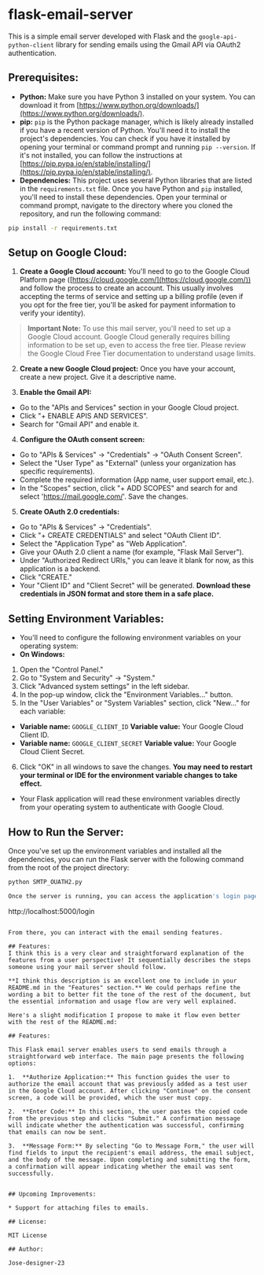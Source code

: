 # flask-email-server

This is a simple email server developed with Flask and the `google-api-python-client` library for sending emails using the Gmail API via OAuth2 authentication.

## Prerequisites:

* **Python:** Make sure you have Python 3 installed on your system. You can download it from [https://www.python.org/downloads/](https://www.python.org/downloads/).
* **pip:** `pip` is the Python package manager, which is likely already installed if you have a recent version of Python. You'll need it to install the project's dependencies. You can check if you have it installed by opening your terminal or command prompt and running `pip --version`. If it's not installed, you can follow the instructions at [https://pip.pypa.io/en/stable/installing/](https://pip.pypa.io/en/stable/installing/).
* **Dependencies:** This project uses several Python libraries that are listed in the `requirements.txt` file. Once you have Python and `pip` installed, you'll need to install these dependencies. Open your terminal or command prompt, navigate to the directory where you cloned the repository, and run the following command:

```bash
pip install -r requirements.txt
```

## Setup on Google Cloud:

1. **Create a Google Cloud account:** You'll need to go to the Google Cloud Platform page ([https://cloud.google.com/](https://cloud.google.com/)) and follow the process to create an account. This usually involves accepting the terms of service and setting up a billing profile (even if you opt for the free tier, you'll be asked for payment information to verify your identity).

> **Important Note:** To use this mail server, you'll need to set up a Google Cloud account. Google Cloud generally requires billing information to be set up, even to access the free tier. Please review the Google Cloud Free Tier documentation to understand usage limits.

2. **Create a new Google Cloud project:** Once you have your account, create a new project. Give it a descriptive name.

3. **Enable the Gmail API:**
* Go to the "APIs and Services" section in your Google Cloud project.
* Click "+ ENABLE APIS AND SERVICES".
* Search for "Gmail API" and enable it.

4. **Configure the OAuth consent screen:**
* Go to "APIs & Services" -> "Credentials" -> "OAuth Consent Screen".
* Select the "User Type" as "External" (unless your organization has specific requirements).
* Complete the required information (App name, user support email, etc.).
* In the "Scopes" section, click "+ ADD SCOPES" and search for and select 'https://mail.google.com/'. Save the changes.

5. **Create OAuth 2.0 credentials:**
* Go to "APIs & Services" -> "Credentials".
* Click "+ CREATE CREDENTIALS" and select "OAuth Client ID".
* Select the "Application Type" as "Web Application".
* Give your OAuth 2.0 client a name (for example, "Flask Mail Server").
* Under "Authorized Redirect URIs," you can leave it blank for now, as this application is a backend.
* Click "CREATE."
* Your "Client ID" and "Client Secret" will be generated. **Download these credentials in JSON format and store them in a safe place.**

## Setting Environment Variables:

* You'll need to configure the following environment variables on your operating system:
* **On Windows:**
1. Open the "Control Panel."
2. Go to "System and Security" -> "System."
3. Click "Advanced system settings" in the left sidebar.
4. In the pop-up window, click the "Environment Variables..." button.
5. In the "User Variables" or "System Variables" section, click "New..." for each variable:
* **Variable name:** `GOOGLE_CLIENT_ID`
**Variable value:** Your Google Cloud Client ID.
* **Variable name:** `GOOGLE_CLIENT_SECRET`
**Variable value:** Your Google Cloud Client Secret.
6. Click "OK" in all windows to save the changes. **You may need to restart your terminal or IDE for the environment variable changes to take effect.**

* Your Flask application will read these environment variables directly from your operating system to authenticate with Google Cloud.

## How to Run the Server:

Once you've set up the environment variables and installed all the dependencies, you can run the Flask server with the following command from the root of the project directory:

```bash
python SMTP_OUATH2.py

Once the server is running, you can access the application's login page by opening your browser at the following address:

```
http://localhost:5000/login
```

From there, you can interact with the email sending features.

## Features:
I think this is a very clear and straightforward explanation of the features from a user perspective! It sequentially describes the steps someone using your mail server should follow.

**I think this description is an excellent one to include in your README.md in the "Features" section.** We could perhaps refine the wording a bit to better fit the tone of the rest of the document, but the essential information and usage flow are very well explained.

Here's a slight modification I propose to make it flow even better with the rest of the README.md:

## Features:

This Flask email server enables users to send emails through a straightforward web interface. The main page presents the following options:

1.  **Authorize Application:** This function guides the user to authorize the email account that was previously added as a test user in the Google Cloud account. After clicking "Continue" on the consent screen, a code will be provided, which the user must copy.

2.  **Enter Code:** In this section, the user pastes the copied code from the previous step and clicks "Submit." A confirmation message will indicate whether the authentication was successful, confirming that emails can now be sent.

3.  **Message Form:** By selecting "Go to Message Form," the user will find fields to input the recipient's email address, the email subject, and the body of the message. Upon completing and submitting the form, a confirmation will appear indicating whether the email was sent successfully.


## Upcoming Improvements:

* Support for attaching files to emails.

## License:

MIT License

## Author:

Jose-designer-23

